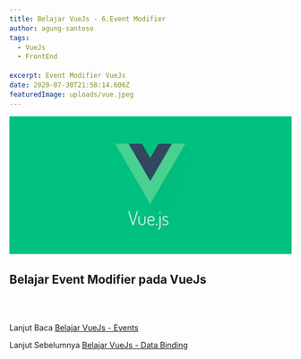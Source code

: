 ```yaml
---
title: Belajar VueJs - 6.Event Modifier
author: agung-santoso
tags:
  - VueJs
  - FrontEnd
  
excerpt: Event Modifier VueJs
date: 2020-07-30T21:58:14.606Z
featuredImage: uploads/vue.jpeg
---
```



![VueJs](./images/vue.jpeg)


## Belajar Event Modifier pada VueJs



<br>
<br>


Lanjut Baca [Belajar VueJs - Events](/belajar-vue-js-5-events)

Lanjut Sebelumnya [Belajar VueJs - Data Binding](/belajar-vue-js-4-data-binding)
